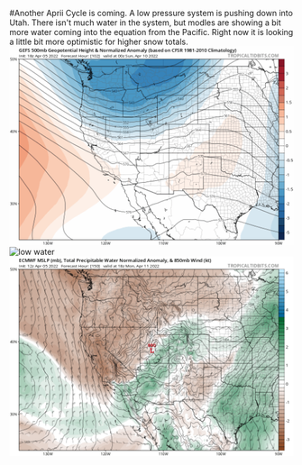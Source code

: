   #Another Aprii Cycle is coming. 
A low pressure system is pushing down into Utah. There isn't much water in the system, but modles are showing a bit more water coming into the equation from the Pacific. Right now it is looking a little bit more optimistic for higher snow totals. 
![low pressure](images/gfs-ens_z500aNorm_wus_fh102-204.gif) ![low water](images/gfs-ens_mslp_pwata_wus_fh102-192.gif) ![potential water](images/ecmwf_mslp_pwata_wus_50.png) 

